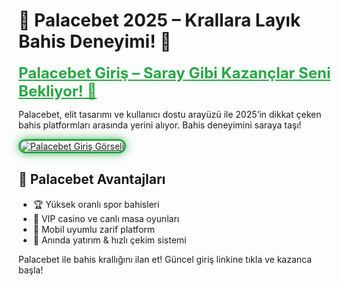 <h1>🏰 Palacebet 2025 – Krallara Layık Bahis Deneyimi! 👑</h1>

<a href="https://cutt.ly/palace2025-giris" title="Palacebet Güncel Giriş" style="color: #28a745; font-size: 24px; font-weight: bold;">Palacebet Giriş – Saray Gibi Kazançlar Seni Bekliyor! 💎</a>

<p>Palacebet, elit tasarımı ve kullanıcı dostu arayüzü ile 2025’in dikkat çeken bahis platformları arasında yerini alıyor. Bahis deneyimini saraya taşı!</p>

<a href="https://cutt.ly/palace2025-giris" title="Palacebet Giriş Bağlantısı">
  <img src="https://i.ibb.co/BtMhhf6/g-venligiris.jpg" alt="Palacebet Giriş Görseli" style="max-width: 100%; border: 3px solid #28a745; border-radius: 15px; box-shadow: 0 0 15px rgba(40, 167, 69, 0.8);">
</a>

<h2>🎯 Palacebet Avantajları</h2>
<ul>
  <li>🏆 Yüksek oranlı spor bahisleri</li>
  <li>🎰 VIP casino ve canlı masa oyunları</li>
  <li>📲 Mobil uyumlu zarif platform</li>
  <li>💸 Anında yatırım & hızlı çekim sistemi</li>
</ul>

<p>Palacebet ile bahis krallığını ilan et! Güncel giriş linkine tıkla ve kazanca başla!</p>

<meta name="description" content="Palacebet 2025 güncel giriş adresi ile saray konforunda bahis deneyimi yaşayın. VIP oyunlar, yüksek oranlar ve hızlı kazanç burada!">
